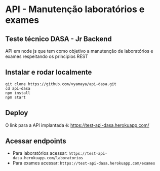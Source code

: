 # API - Manutenção laboratórios e exames
## Teste técnico DASA - Jr Backend

  API em node js que tem como objetivo a manutenção de laboratórios e exames respeitando os principios REST

## Instalar e rodar localmente

``` 
git clone https://github.com/vyamaya/api-dasa.git
cd api-dasa
npm install
npm start
```

## Deploy
 O link para a API implantada é:
 https://test-api-dasa.herokuapp.com/
 
## Acessar endpoints
- Para laboratórios acessar: 
`https://test-api-dasa.herokuapp.com/laboratorios`
- Para exames acessar: 
`https://test-api-dasa.herokuapp.com/exames`
